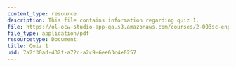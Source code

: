 ```yaml
---
content_type: resource
description: This file contains information regarding quiz 1.
file: https://ol-ocw-studio-app-qa.s3.amazonaws.com/courses/2-003sc-engineering-dynamics-fall-2011/7a2f30ad432fa72ca2c96ee63c4e0257_MIT2_003SCF11_Quiz1.pdf
file_type: application/pdf
resourcetype: Document
title: Quiz 1
uid: 7a2f30ad-432f-a72c-a2c9-6ee63c4e0257
---
```

